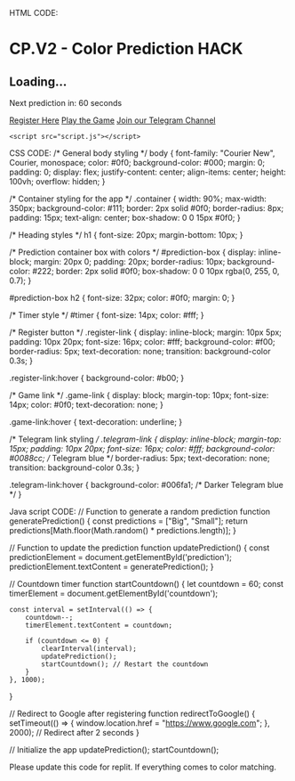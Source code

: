 HTML CODE: <!DOCTYPE html>
<html lang="en">
<head>
    <meta charset="UTF-8">
    <meta name="viewport" content="width=device-width, initial-scale=1.0">
    <title>CP.V2 - Color Prediction HACK</title>
    <link rel="stylesheet" href="styles.css">
</head>
<body>
    <div class="container">
        <h1>CP.V2 - Color Prediction HACK</h1>
        <div class="prediction-container">
            <div id="prediction-box">
                <h2 id="prediction">Loading...</h2>
            </div>
            <p id="timer">Next prediction in: <span id="countdown">60</span> seconds</p>
        </div>
        <div class="links">
            <a class="register-link" href="https://www.dmwin2.com/#/register?invitationCode=221631110785" target="_blank" onclick="redirectToGoogle()">Register Here</a>
            <a class="game-link" href="https://www.dmwin2.com/#/register?invitationCode=221631110785" target="_blank">Play the Game</a>
            <a class="telegram-link" href="https://t.me/nZxfMvcpQmkwMTJl" target="_blank">Join our Telegram Channel</a>
        </div>
    </div>

    <script src="script.js"></script>
</body>
</html>

CSS CODE:  /* General body styling */
body {
    font-family: "Courier New", Courier, monospace;
    color: #0f0;
    background-color: #000;
    margin: 0;
    padding: 0;
    display: flex;
    justify-content: center;
    align-items: center;
    height: 100vh;
    overflow: hidden;
}

/* Container styling for the app */
.container {
    width: 90%;
    max-width: 350px;
    background-color: #111;
    border: 2px solid #0f0;
    border-radius: 8px;
    padding: 15px;
    text-align: center;
    box-shadow: 0 0 15px #0f0;
}

/* Heading styles */
h1 {
    font-size: 20px;
    margin-bottom: 10px;
}

/* Prediction container box with colors */
#prediction-box {
    display: inline-block;
    margin: 20px 0;
    padding: 20px;
    border-radius: 10px;
    background-color: #222;
    border: 2px solid #0f0;
    box-shadow: 0 0 10px rgba(0, 255, 0, 0.7);
}

#prediction-box h2 {
    font-size: 32px;
    color: #0f0;
    margin: 0;
}

/* Timer style */
#timer {
    font-size: 14px;
    color: #fff;
}

/* Register button */
.register-link {
    display: inline-block;
    margin: 10px 5px;
    padding: 10px 20px;
    font-size: 16px;
    color: #fff;
    background-color: #f00;
    border-radius: 5px;
    text-decoration: none;
    transition: background-color 0.3s;
}

.register-link:hover {
    background-color: #b00;
}

/* Game link */
.game-link {
    display: block;
    margin-top: 10px;
    font-size: 14px;
    color: #0f0;
    text-decoration: none;
}

.game-link:hover {
    text-decoration: underline;
}

/* Telegram link styling */
.telegram-link {
    display: inline-block;
    margin-top: 15px;
    padding: 10px 20px;
    font-size: 16px;
    color: #fff;
    background-color: #0088cc; /* Telegram blue */
    border-radius: 5px;
    text-decoration: none;
    transition: background-color 0.3s;
}

.telegram-link:hover {
    background-color: #006fa1; /* Darker Telegram blue */
}

Java script CODE:  // Function to generate a random prediction
function generatePrediction() {
    const predictions = ["Big", "Small"];
    return predictions[Math.floor(Math.random() * predictions.length)];
}

// Function to update the prediction
function updatePrediction() {
    const predictionElement = document.getElementById('prediction');
    predictionElement.textContent = generatePrediction();
}

// Countdown timer
function startCountdown() {
    let countdown = 60;
    const timerElement = document.getElementById('countdown');
    
    const interval = setInterval(() => {
        countdown--;
        timerElement.textContent = countdown;
        
        if (countdown <= 0) {
            clearInterval(interval);
            updatePrediction();
            startCountdown(); // Restart the countdown
        }
    }, 1000);
}

// Redirect to Google after registering
function redirectToGoogle() {
    setTimeout(() => {
        window.location.href = "https://www.google.com";
    }, 2000); // Redirect after 2 seconds
}

// Initialize the app
updatePrediction();
startCountdown();

Please update this code for replit. If everything comes to color matching.
